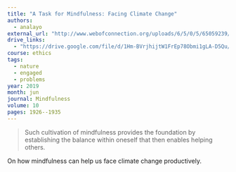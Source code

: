 ```yaml
---
title: "A Task for Mindfulness: Facing Climate Change"
authors:
  - analayo
external_url: "http://www.webofconnection.org/uploads/6/5/0/5/65059239/taskformindfulness.pdf"
drive_links:
  - "https://drive.google.com/file/d/1Hm-BVrjhijtW1FrEp78Obmi1gLA-D5Qu/view?usp=drivesdk"
course: ethics
tags:
  - nature
  - engaged
  - problems
year: 2019
month: jun
journal: Mindfulness
volume: 10
pages: 1926--1935
---
```


> Such cultivation of mindfulness provides the foundation by establishing the balance within oneself that then enables helping others.

On how mindfulness can help us face climate change productively.
